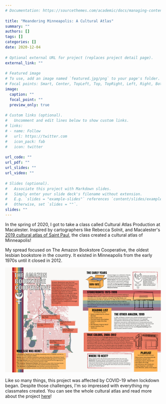 ```yaml
---
# Documentation: https://sourcethemes.com/academic/docs/managing-content/

title: "Meandering Minneapolis: A Cultural Atlas"
summary: ""
authors: []
tags: []
categories: []
date: 2020-12-04

# Optional external URL for project (replaces project detail page).
external_link: ""

# Featured image
# To use, add an image named `featured.jpg/png` to your page's folder.
# Focal points: Smart, Center, TopLeft, Top, TopRight, Left, Right, BottomLeft, Bottom, BottomRight.
image:
  caption: ""
  focal_point: ""
  preview_only: true

# Custom links (optional).
#   Uncomment and edit lines below to show custom links.
# links:
# - name: Follow
#   url: https://twitter.com
#   icon_pack: fab
#   icon: twitter

url_code: ""
url_pdf: ""
url_slides: ""
url_video: ""

# Slides (optional).
#   Associate this project with Markdown slides.
#   Simply enter your slide deck's filename without extension.
#   E.g. `slides = "example-slides"` references `content/slides/example-slides.md`.
#   Otherwise, set `slides = ""`.
slides: ""
---
```


In the spring of 2020, I got to take a class called Cultural Atlas Production at Macalester. Inspired by cartographers like Rebecca Solnit, and Macalester's [2019 cultural atlas of Saint Paul](https://issuu.com/maccarto/docs/curiouscity), the class created a cultural atlas of Minneapolis!

My spread focused on The Amazon Bookstore Cooperative, the oldest lesbian bookstore in the country. It existed in Minneapolis from the early 1970s until it closed in 2012. 

![](mcknight-spread.png)


Like so many things, this project was affected by COVID-19 when lockdown began. Despite those challenges, I'm so impressed with everything my classmates created. You can see the whole cultural atlas and read more about the project [here](https://www.macalester.edu/news/2020/08/meandering-minneapolis/)!

